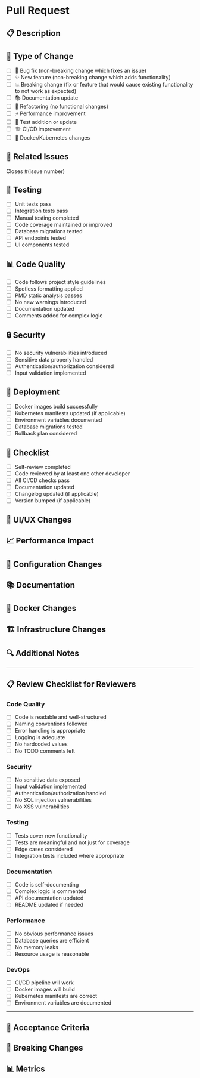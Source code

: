 # Pull Request

## 📋 Description
<!-- Provide a brief description of the changes -->

## 🎯 Type of Change
- [ ] 🐛 Bug fix (non-breaking change which fixes an issue)
- [ ] ✨ New feature (non-breaking change which adds functionality)
- [ ] 💥 Breaking change (fix or feature that would cause existing functionality to not work as expected)
- [ ] 📚 Documentation update
- [ ] 🔧 Refactoring (no functional changes)
- [ ] ⚡ Performance improvement
- [ ] 🧪 Test addition or update
- [ ] 🏗️ CI/CD improvement
- [ ] 🐳 Docker/Kubernetes changes

## 🔗 Related Issues
<!-- Link to any related issues -->
Closes #(issue number)

## 🧪 Testing
- [ ] Unit tests pass
- [ ] Integration tests pass
- [ ] Manual testing completed
- [ ] Code coverage maintained or improved
- [ ] Database migrations tested
- [ ] API endpoints tested
- [ ] UI components tested

## 📊 Code Quality
- [ ] Code follows project style guidelines
- [ ] Spotless formatting applied
- [ ] PMD static analysis passes
- [ ] No new warnings introduced
- [ ] Documentation updated
- [ ] Comments added for complex logic

## 🔒 Security
- [ ] No security vulnerabilities introduced
- [ ] Sensitive data properly handled
- [ ] Authentication/authorization considered
- [ ] Input validation implemented

## 🚀 Deployment
- [ ] Docker images build successfully
- [ ] Kubernetes manifests updated (if applicable)
- [ ] Environment variables documented
- [ ] Database migrations tested
- [ ] Rollback plan considered

## 📝 Checklist
- [ ] Self-review completed
- [ ] Code reviewed by at least one other developer
- [ ] All CI/CD checks pass
- [ ] Documentation updated
- [ ] Changelog updated (if applicable)
- [ ] Version bumped (if applicable)

## 🎨 UI/UX Changes
<!-- If UI changes are included, provide screenshots or describe the changes -->

## 📈 Performance Impact
<!-- Describe any performance implications -->

## 🔧 Configuration Changes
<!-- List any configuration changes that need to be made -->

## 📚 Documentation
<!-- List any documentation that needs to be updated -->

## 🐳 Docker Changes
<!-- If Docker changes are included, describe the impact -->

## 🏗️ Infrastructure Changes
<!-- If infrastructure changes are included, describe the impact -->

## 🔍 Additional Notes
<!-- Any additional information that reviewers should know -->

---

## 📋 Review Checklist for Reviewers

### Code Quality
- [ ] Code is readable and well-structured
- [ ] Naming conventions followed
- [ ] Error handling is appropriate
- [ ] Logging is adequate
- [ ] No hardcoded values
- [ ] No TODO comments left

### Security
- [ ] No sensitive data exposed
- [ ] Input validation implemented
- [ ] Authentication/authorization handled
- [ ] No SQL injection vulnerabilities
- [ ] No XSS vulnerabilities

### Testing
- [ ] Tests cover new functionality
- [ ] Tests are meaningful and not just for coverage
- [ ] Edge cases considered
- [ ] Integration tests included where appropriate

### Documentation
- [ ] Code is self-documenting
- [ ] Complex logic is commented
- [ ] API documentation updated
- [ ] README updated if needed

### Performance
- [ ] No obvious performance issues
- [ ] Database queries are efficient
- [ ] No memory leaks
- [ ] Resource usage is reasonable

### DevOps
- [ ] CI/CD pipeline will work
- [ ] Docker images will build
- [ ] Kubernetes manifests are correct
- [ ] Environment variables are documented

---

## 🎯 Acceptance Criteria
<!-- Define what needs to be achieved for this PR to be accepted -->

## 🚨 Breaking Changes
<!-- List any breaking changes and migration steps -->

## 📊 Metrics
<!-- Any metrics or KPIs that should be tracked --> 